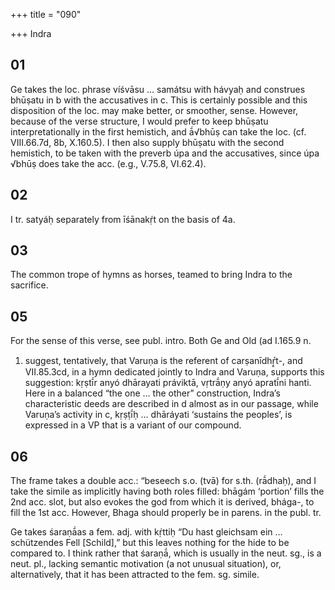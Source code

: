 +++
title = "090"

+++
Indra


## 01
Ge takes the loc. phrase víśvāsu … samátsu with hávyaḥ and construes bhūṣatu in b with the accusatives in c. This is certainly possible and this disposition of the loc. may make better, or smoother, sense. However, because of the verse structure, I would prefer to keep bhūṣatu interpretationally in the first hemistich, and ā́√bhūṣ can take the loc. (cf. VIII.66.7d, 8b, X.160.5). I then also supply bhūṣatu with the second hemistich, to be taken with the preverb úpa and the accusatives, since úpa √bhūṣ does take the acc. (e.g., V.75.8, VI.62.4).


## 02
I tr. satyáḥ separately from īśānakṛ́t on the basis of 4a.

## 03
The common trope of hymns as horses, teamed to bring Indra to the sacrifice.


## 05
For the sense of this verse, see publ. intro. Both Ge and Old (ad I.165.9 n.

1) suggest, tentatively, that Varuṇa is the referent of carṣanīdhṛ̥́t-, and VII.85.3cd, in a hymn dedicated jointly to Indra and Varuṇa, supports this suggestion: kṛṣtī́r anyó dhārayati práviktā, vṛtrā́ṇy anyó apratī́ni hanti. Here in a balanced “the one … the other” construction, Indra’s characteristic deeds are described in d almost as in our passage, while Varuṇa’s activity in c, kṛṣṭī́ḥ … dhāráyati ‘sustains the peoples’, is expressed in a VP that is a variant of our compound.


## 06
The frame takes a double acc.: “beseech s.o. (tvā) for s.th. (rā́dhaḥ), and I take the simile as implicitly having both roles filled: bhāgám ‘portion’ fills the 2nd acc. slot, but also evokes the god from which it is derived, bhága-, to fill the 1st acc. However, Bhaga should properly be in parens. in the publ. tr.

Ge takes śaraṇā́as a fem. adj. with kṛ́ttiḥ “Du hast gleichsam ein … schützendes Fell [Schild],” but this leaves nothing for the hide to be compared to. I think rather that śaraṇā́, which is usually in the neut. sg., is a neut. pl., lacking semantic motivation (a not unusual situation), or, alternatively, that it has been attracted to the fem. sg. simile.
